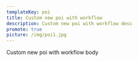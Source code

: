 ```yaml
---
templateKey: poi
title: Custom new poi with workflow
description: Custom new poi with workflow desc
promote: true
picture: /img/poi1.jpg
---
```

Custom new poi with workflow body
